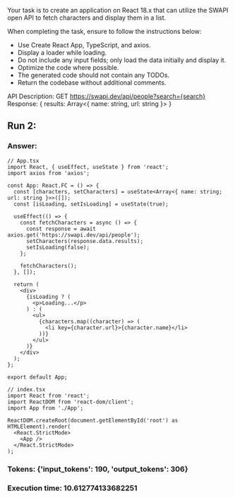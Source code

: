 Your task is to create an application on React 18.x that can utilize the SWAPI open API to fetch characters and display them in a list.

When completing the task, ensure to follow the instructions below:
- Use Create React App, TypeScript, and axios.
- Display a loader while loading.
- Do not include any input fields; only load the data initially and display it.
- Optimize the code where possible.
- The generated code should not contain any TODOs.
- Return the codebase without additional comments.

API Description:
GET https://swapi.dev/api/people?search={search}
Response:
{ results: Array<{ name: string, url: string }> }

## Run 2:
### Answer:
```tsx
// App.tsx
import React, { useEffect, useState } from 'react';
import axios from 'axios';

const App: React.FC = () => {
  const [characters, setCharacters] = useState<Array<{ name: string; url: string }>>([]);
  const [isLoading, setIsLoading] = useState(true);

  useEffect(() => {
    const fetchCharacters = async () => {
      const response = await axios.get('https://swapi.dev/api/people');
      setCharacters(response.data.results);
      setIsLoading(false);
    };

    fetchCharacters();
  }, []);

  return (
    <div>
      {isLoading ? (
        <p>Loading...</p>
      ) : (
        <ul>
          {characters.map((character) => (
            <li key={character.url}>{character.name}</li>
          ))}
        </ul>
      )}
    </div>
  );
};

export default App;
```

```tsx
// index.tsx
import React from 'react';
import ReactDOM from 'react-dom/client';
import App from './App';

ReactDOM.createRoot(document.getElementById('root') as HTMLElement).render(
  <React.StrictMode>
    <App />
  </React.StrictMode>
);
``` 


### Tokens: {'input_tokens': 190, 'output_tokens': 306}
### Execution time: 10.612774133682251
